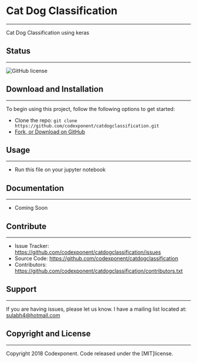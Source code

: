 # Cat Dog Classification
--------

Cat Dog Classification using keras

## Status
--------

![GitHub license](https://img.shields.io/badge/license-MIT-blue.svg)

## Download and Installation
-------

To begin using this project, follow the following options to get started:
* Clone the repo: `git clone https://github.com/codexponent/catdogclassification.git`
* [Fork, or Download on GitHub](https://github.com/codexponent/catdogclassification)

## Usage
-------

- Run this file on your jupyter notebook

## Documentation
--------

- Coming Soon

## Contribute
----------

- Issue Tracker: https://github.com/codexponent/catdogclassification/issues
- Source Code: https://github.com/codexponent/catdogclassification
- Contributors: https://github.com/codexponent/catdogclassification/contributors.txt

## Support
-------

If you are having issues, please let us know.
I have a mailing list located at: sulabh4@hotmail.com

## Copyright and License
-------

Copyright 2018 Codexponent. Code released under the [MIT]license.

